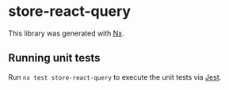 # store-react-query

This library was generated with [Nx](https://nx.dev).

## Running unit tests

Run `nx test store-react-query` to execute the unit tests via [Jest](https://jestjs.io).
